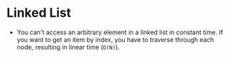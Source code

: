# Linked List

- You can't access an arbitrary element in a linked list in constant time. If you want to get an item by index, you have to traverse through each node, resulting in linear time (`O(N)`).